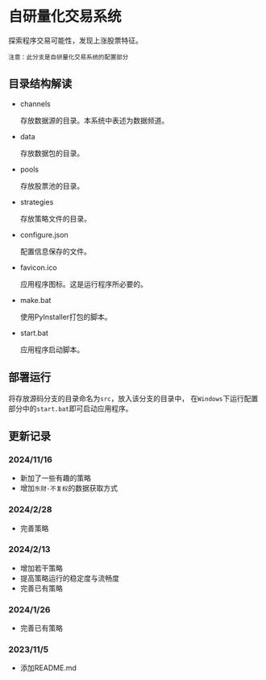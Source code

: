 # 自研量化交易系统
探索程序交易可能性，发现上涨股票特征。

    注意：此分支是自研量化交易系统的配置部分
## 目录结构解读
- channels

  存放数据源的目录。本系统中表述为数据频道。


- data

  存放数据包的目录。


- pools

  存放股票池的目录。


- strategies

  存放策略文件的目录。


- configure.json

  配置信息保存的文件。


- favicon.ico

  应用程序图标。这是运行程序所必要的。


- make.bat

  使用PyInstaller打包的脚本。


- start.bat

  应用程序启动脚本。
## 部署运行
将存放源码分支的目录命名为`src`，放入该分支的目录中， 在`Windows`下运行配置部分中的`start.bat`即可启动应用程序。
## 更新记录
### 2024/11/16
- 新加了一些有趣的策略
- 增加`东财-不复权`的数据获取方式
### 2024/2/28
- 完善策略
### 2024/2/13
- 增加若干策略
- 提高策略运行的稳定度与流畅度
- 完善已有策略
### 2024/1/26
- 完善已有策略
### 2023/11/5
- 添加README.md